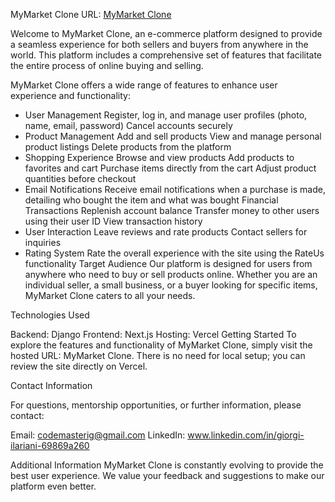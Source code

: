 MyMarket Clone
URL: [MyMarket Clone](https://mymarket-delta.vercel.app/)


Welcome to MyMarket Clone, an e-commerce platform designed to provide a seamless experience for both sellers and buyers from anywhere in the world. This platform includes a comprehensive set of features that facilitate the entire process of online buying and selling.

MyMarket Clone offers a wide range of features to enhance user experience and functionality:

* User Management
Register, log in, and manage user profiles (photo, name, email, password)
Cancel accounts securely
* Product Management
Add and sell products
View and manage personal product listings
Delete products from the platform
* Shopping Experience
Browse and view products
Add products to favorites and cart
Purchase items directly from the cart
Adjust product quantities before checkout
* Email Notifications
Receive email notifications when a purchase is made, detailing who bought the item and what was bought
Financial Transactions
Replenish account balance
Transfer money to other users using their user ID
View transaction history
* User Interaction
Leave reviews and rate products
Contact sellers for inquiries
* Rating System
Rate the overall experience with the site using the RateUs functionality
Target Audience
Our platform is designed for users from anywhere who need to buy or sell products online. Whether you are an individual seller, a small business, or a buyer looking for specific items, MyMarket Clone caters to all your needs.

Technologies Used

Backend: Django
Frontend: Next.js
Hosting: Vercel
Getting Started
To explore the features and functionality of MyMarket Clone, simply visit the hosted URL: MyMarket Clone. There is no need for local setup; you can review the site directly on Vercel.


Contact Information

For questions, mentorship opportunities, or further information, please contact:

Email: codemasterig@gmail.com
LinkedIn: www.linkedin.com/in/giorgi-ilariani-69869a260

Additional Information
MyMarket Clone is constantly evolving to provide the best user experience. We value your feedback and suggestions to make our platform even better.
